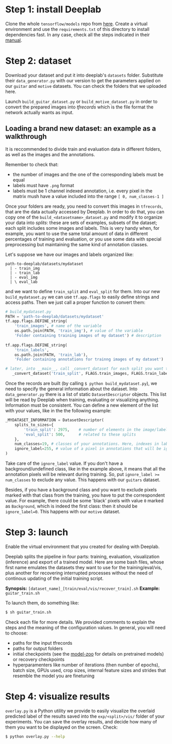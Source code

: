 # Step 1: install Deeplab

Clone the whole `tensorflow/models` repo from [here](https://github.com/tensorflow/models).
Create a virtual environment and use the `requirements.txt` of this directory to install dependencies fast. 
In any case, check all the steps indicated in their 
[manual](https://github.com/tensorflow/models/blob/master/research/deeplab/g3doc/installation.md).

# Step 2: dataset

Download your dataset and put it into deeplab's `datasets` folder. Substitute their `data_generator.py` with our
version to get the parameters applied on our `guitar` and `motive` datasets. You can check the folders that we
uploaded here. 

Launch `build_guitar_dataset.py` or `build_motive_dataset.py` in order to convert the prepared images
into *tfrecords* which is the file format the network actually wants as input.

## Loading a brand new dataset: an example as a walkthrough
It is reccommended to divide train and evaluation data in different folders, as well as the images and the annotations. 

Remember to check that:
* the number of images and the one of the corresponding labels must be equal
* labels must have `.png` format
* labels must be 1 channel indexed annotation, i.e. every pixel in the matrix mush have a value included into the
range `[ 0, num_classes-1 ]`

Once your folders are ready, you need to convert this images in `tfrecords`, that are the data actually 
accessed by Deeplab. In order to do that, you can copy one of the `build_<datasetname>_dataset.py` and modify
it to organize your data into _splits_: these are sets of examples, subsets of the dataset; each split includes
some images and labels. This is very handy when, for example, you want to use the same total amount of data
in different percentages of training and evaluation, or you use some data with special preprocessing but 
maintaining the same kind of annotation classes.

Let's suppose we have our images and labels organized like: 
```
path-to-deeplab/datasets/mydataset
  | - train_img
  | - train_lab
  | - eval_img
  | \ eval_lab
```
and we want to define `train_split` and `eval_split` for them. Into our new `build_mydataset.py` we can use
`tf.app.flags` to easily define strings and access paths. Then we just call a proper function to convert them:
```python
# build_mydataset.py
PATH = 'path-to-deeplab/datasets/mydataset'
tf.app.flags.DEFINE_string( 
    'train_images', # name of the variable
    os.path.join(PATH, 'train_img'), # value of the variable
    'Folder containing training images of my dataset') # description
    
tf.app.flags.DEFINE_string(
    'train_labels',
    os.path.join(PATH, 'train_lab'),
    'Folder containing annotations for trainng images of my dataset')

# later, into __main__, call _convert_dataset for each split you want to create
   _convert_dataset('train_split', FLAGS.train_images, FLAGS.train_labels)
```
Once the records are built (by calling `$ python build_mydataset.py`), we need to specify the general information 
about the dataset. Into `data_generator.py` there is a list of static `DatasetDescriptor` objects. This list will 
be read by Deeplab when training, evaluating or visualizing anything. Information must be consistent. You can define 
a new element of the list with your values, like in the the following example:
```python
_MYDATASET_INFORMATION = DatasetDescriptor(
    splits_to_sizes={
        'train_split': 2975,    # number of elements in the image/label folders 
        'eval_split': 500,      # related to these splits
    },
    num_classes=19, # classes of your annotations. Here, indexes in labels must have value 0-18
    ignore_label=255, # value of a pixel in annotations that will be ignored while training
)
```

Take care of the `ignore_label` value. If you don't have a background/undefined class, like in the example above,
it means that all the annotation pixels will be relevant during training. So, put `ignore_label >= num_classes` to
exclude any value. This happens with our `guitars` dataset.

Besides, if you have a background class and you want to exclude pixels marked with that class from the training, 
you have to put the correspondent value. For example, there could be some 'black' pixels with value `0` marked as 
`Background`, which is indeed the first class: then it should be `ignore_label=0`. This happens with our `motive` dataset.

# Step 3: launch

Enable the virtual environment that you created for dealing with Deeplab.

Deeplab splits the pipeline in four parts: training, evaluation, visualization (inference) and export of a
trained model. Here are some bash files, whose first name emulates the datasets they want to use for the 
training/eval/vis, plus another for recovering interrupted processes without the need of continous updating 
of the initial training script.

**Synopsis:** `[dataset_name]_[train/eval/vis/recover_train].sh`
**Example:** `guitar_train.sh`

To launch them, do something like:
```bash
$ sh guitar_train.sh
```

Check each file for more details. We provided comments to explain the steps and the meaning of 
the configuration values. In general, you will need to choose:
* paths for the input tfrecords
* paths for output folders
* initial checkpoints (see the 
[model-zoo](https://github.com/tensorflow/models/blob/master/research/deeplab/g3doc/model_zoo.md) 
for details on pretrained models) or recovery checkpoints
* hyperparamenters like number of iterations (then number of epochs), batch size, GPUs used, crop sizes,
internal feature sizes and strides that resemble the model you are finetuning 

# Step 4: visualize results

`overlay.py` is a Python utility we provide to easily visualize the overlaid predicted label
of the results saved into the `exp/<split>/vis/` folder of your experiments. You can save the overlay
results, and decide how many of them you want to be displayed on the screen. Check:
```bash
$ python overlay.py --help
```

